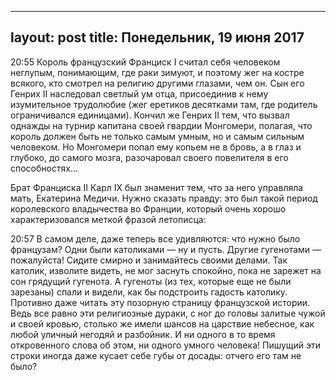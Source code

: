 <!-- vim: set foldlevel=200: -->
---
layout: post
title: Понедельник, 19 июня 2017 
---

20:55 Король французский Франциск I считал себя человеком неглупым, понимающим, где раки зимуют, и поэтому жег на костре всякого, кто смотрел на религию другими глазами, чем он. Сын его Генрих II наследовал светлый ум отца, присоединив к нему изумительное трудолюбие (жег еретиков десятками там, где родитель ограничивался единицами). Кончил же Генрих II тем, что вызвал однажды на турнир капитана своей гвардии Монгомери, полагая, что король должен быть не только самым умным, но и самым сильным человеком. Но Монгомери попал ему копьем не в бровь, а в глаз и глубоко, до самого мозга, разочаровал своего повелителя в его способностях…

Брат Франциска II Карл IX был знаменит тем, что за него управляла мать, Екатерина Медичи. Нужно сказать правду: это был такой период королевского владычества во Франции, который очень хорошо характеризовался меткой фразой летописца:

20:57 В самом деле, даже теперь все удивляются: что нужно было французам? Одни были католиками — ну и пусть. Другие гугенотами — пожалуйста! Сидите смирно и занимайтесь своими делами. Так католик, изволите видеть, не мог заснуть спокойно, пока не зарежет на сон грядущий гугенота. А гугеноты (из тех, которые еще не были зарезаны) спали и видели, как бы подстроить гадость католику. Противно даже читать эту позорную страницу французской истории. Ведь все равно эти религиозные дураки, с ног до головы залитые чужой и своей кровью, столько же имели шансов на царствие небесное, как любой уличный негодяй и разбойник. И ни одного в то время откровенного слова об этом, ни одного умного человека! Пишущий эти строки иногда даже кусает себе губы от досады: отчего его там не было?


&nbsp;

